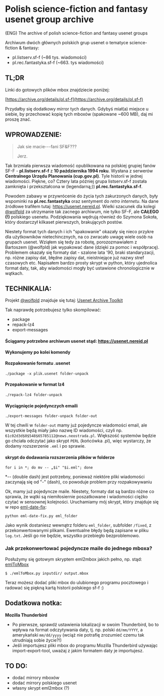 # Polish science-fiction and fantasy usenet group archive
(ENG) The archive of polish science-fiction and fantasy usenet groups

Archiwum dwóch głównych polskich grup usenet o tematyce science-fiction & fantasy:
* pl.listserv.sf-f (~86 tys. wiadomości)
* pl.rec.fantastyka.sf-f (~663. tys wiadomości)

## TL;DR
Linki do gotowych plików mbox znajdziecie poniżej:

[https://archive.org/details/pl.sf-f](https://archive.org/details/pl.sf-f)

Przydałby się dodatkowy mirror tych danych. Gdybyś miał(a) miejsce u siebie, by przechować kopię tych mboxów (spakowane ~600 MB), daj mi proszę znać. 

## WPROWADZENIE:

> Jak sie macie---fani SF&F???
> 
> Jerz.
  
Tak brzmiała pierwsza wiadomość opublikowana na polskiej grupiej fanów SF-F - **pl.listserv.sf-f** z **10 października 1994 roku**. Wysłana z serwerów **Centralnego Urzędu Planowania (cup.gov.pl)**. Tyle historii w jednej wiadomości. Piękne, co? Cztery lata później grupa listserv.sf-f została zamknięta i przekształcona w (legendarną;)) **pl.rec.fantastyka.sf-f**.

Powodem zabawy w przywrócenie do życia tych zakurzonych danych, były wspominki na **pl.rec.fantastyka** oraz sentyment do *retro internetu*. Na dane źródłowe trafiłem tutaj: <https://usenet.nereid.pl>. Wielki szacunek dla kolegi [@wolfpld](https://github.com/wolfpld) za utrzymanie tak zacnego archiwum, nie tylko SF-F, ale **CAŁEGO (!)** polskiego usenetu.
Podziękowania wędrują również do Szymona Sokoła, który dostarczył kilkaset pierwszych, brakujących postów.

Niestety format tych danych i ich "spakowanie" okazały się nieco przykre dla użytkowników nietechincznych, na co zwracało uwagę wiele osób na grupach usenet. Wziąłem się tedy za robotę, porozozmawiałem z Bartoszem (@wolfpld) jak wypakować dane (dzięki za pomoc i współpracę).
Problemem okazały się formaty dat - szalone lata '90, braki standaryzacji, np. różne zapisy dat, błędne zapisy dat, nieistniejące już nazwy stref czasowych etc. Napisałem bardzo prosty skrypt w python, który ujednolica format daty, tak, aby wiadomości mogły być ustawione chronologicznie w wątkach. 

## TECHNIKALIA:

Projekt [@wolfpld](https://github.com/wolfpld) znajduje się tutaj: [Usenet Archive Toolkit ](https://github.com/wolfpld/usenetarchive/)

Tak naprawdę potrzebujesz tylko skompilować:
- package
- repack-lz4
- export-messages

#### Ściągamy potrzebne archiwum usenet stąd: <https://usenet.nereid.pl>

**Wykonujemy po kolei komendy**

#### Rozpakowanie formatu .usenet
`./package -x plik.usenet folder-unpack`

#### Przepakowanie w format lz4
`./repack-lz4 folder-unpack`

#### Wyciągnięcie pojedynczych emaili
`./export-messages folder-unpack folder-out`

W tej chwili w `folder-out` mamy już pojedyncze wiadomości email, ale wszystkie będą miały jako nazwę ID wiadomości, czyli np. `61c02d3d$0$548$65785112@news.neostrada.pl`. Większość systemów będzie go chciała odczytać jako skrypt `PERL` (końcówka .pl), więc wystarczy, że dodamy rozszerzenie `.eml` i po sprawie.

#### skrypt do dodawania rozszerzenia plików w folderze
`for i in *; do mv -- „$i" "$i.eml"; done`

*-- (double dash) jest potrzebny, ponieważ niektóre pliki wiadomości zaczynają się od "-" (dash), co powoduje problem przy rozpakowywaniu

Ok, mamy już pojedyncze maile. Niestety, formaty dat są bardzo różne co sprawia, że wątki są niemiłosiernie poszatkowane i wiadomości ciężko czytać w sensownej kolejności. Uruchamiamy mój skrypt, który znajduje się w repo [eml-date-fix](https://github.com/michuhu/eml-date-fix): 

`python eml-date-fix.py eml_folder`

Jako wynik dostaniesz wewnątrz folderu `eml_folder`, subfolder `/fixed`, z przekonwertowanymi plikami.
Ewentualne błędy będą zapisane w pliku `log.txt`. Jeśli go nie będzie, wszystko przebiegło bezproblemowo.

### Jak przekonwertować pojedyncze maile do jednego mboxa?
Posłużymy się gotowym skryptem eml2mbox jakich pełno, np. stąd: [emlToMbox](https://github.com/Jachimo/emlToMbox)

`$ ./emlToMbox.py inputdir/ output.mbox`

Teraz możesz dodać pliki mbox do ulubionego programu pocztowego i radować się piękną kartą historii polskiego sf-f :)

## Dodatkowa notka:
**Mozilla Thunderbird**
* Po pierwsze, sprawdź ustawienia lokalizacji w swoim Thunderbird, bo to wpływa na format odczytywania daty, tj. np. polski `dd/mm/YYYY`, a amerykański `mm/dd/yyyy` (wciąż nie potrafię zrozumieć czemu tak utrudniają sobie życie?!)
* Jeśli importujesz pliki mbox do programu Mozilla Thunderbird używając import-export-tool, uważaj z jakim formatem daty je importujesz. 

## TO DO:
* dodać mirrory mboxów
* dodać mirrory polskiego usenet
* własny skrypt eml2mbox (?)
